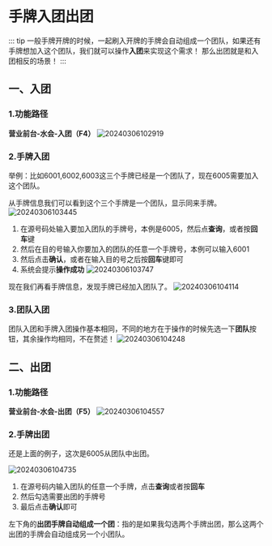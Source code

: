 # 手牌入团出团
::: tip
一般手牌开牌的时候，一起刷入开牌的手牌会自动组成一个团队，如果还有手牌想加入这个团队，我们就可以操作**入团**来实现这个需求！
那么出团就是和入团相反的场景！
:::

## 一、入团
### 1.功能路径
**营业前台-水会-入团（F4）**
![20240306102919](https://wiki-cdsoft.oss-cn-hangzhou.aliyuncs.com/20240306102919.png)

### 2.手牌入团
举例：比如6001,6002,6003这三个手牌已经是一个团队了，现在6005需要加入这个团队。

从手牌信息我们可以看到这个三个手牌是一个团队，显示同来手牌。
![20240306103445](https://wiki-cdsoft.oss-cn-hangzhou.aliyuncs.com/20240306103445.png)

1. 在源号码处输入要加入团队的手牌号，本例是6005，然后点**查询**，或者按**回车**键
2. 然后在目的号输入你要加入的团队的任意一个手牌号，本例可以输入6001
3. 然后点击**确认**，或者在输入目的号之后按**回车**键即可
4. 系统会提示**操作成功**
![20240306103747](https://wiki-cdsoft.oss-cn-hangzhou.aliyuncs.com/20240306103747.png)

现在我们再看手牌信息，发现手牌已经加入团队了。
![20240306104114](https://wiki-cdsoft.oss-cn-hangzhou.aliyuncs.com/20240306104114.png)

### 3.团队入团
团队入团和手牌入团操作基本相同，不同的地方在于操作的时候先选一下**团队**按钮，其余操作均相同，不在赘述！
![20240306104248](https://wiki-cdsoft.oss-cn-hangzhou.aliyuncs.com/20240306104248.png)

## 二、出团
### 1.功能路径
**营业前台-水会-出团（F5）**
![20240306104557](https://wiki-cdsoft.oss-cn-hangzhou.aliyuncs.com/20240306104557.png)
### 2.手牌出团
还是上面的例子，这次是6005从团队中出团。


![20240306104735](https://wiki-cdsoft.oss-cn-hangzhou.aliyuncs.com/20240306104735.png)

1. 在源号码内输入团队的任意一个手牌，点击**查询**或者按**回车**
2. 然后勾选需要出团的手牌号
3. 最后点击**确认**即可

左下角的**出团手牌自动组成一个团**：指的是如果我勾选两个手牌出团，那么这两个出团的手牌会自动组成另一个小团队。
